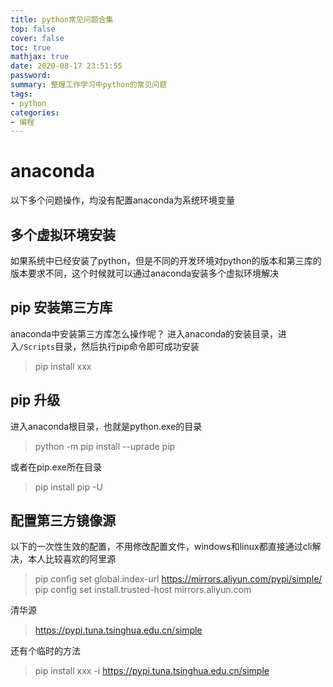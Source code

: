 ```yaml
---
title: python常见问题合集
top: false
cover: false
toc: true
mathjax: true
date: 2020-08-17 23:51:55
password:
summary: 整理工作学习中python的常见问题
tags:
- python
categories:
- 编程
---
```


# anaconda

以下多个问题操作，均没有配置anaconda为系统环境变量

## 多个虚拟环境安装

如果系统中已经安装了python，但是不同的开发环境对python的版本和第三库的版本要求不同，这个时候就可以通过anaconda安装多个虚拟环境解决

## pip 安装第三方库

anaconda中安装第三方库怎么操作呢？
进入anaconda的安装目录，进入`/Scripts`目录，然后执行pip命令即可成功安装
> pip install xxx

## pip 升级

进入anaconda根目录，也就是python.exe的目录
> python -m pip install --uprade pip

或者在pip.exe所在目录
> pip install pip -U

## 配置第三方镜像源

以下的一次性生效的配置，不用修改配置文件，windows和linux都直接通过cli解决，本人比较喜欢的阿里源
> pip config set global.index-url https://mirrors.aliyun.com/pypi/simple/
pip config set install.trusted-host mirrors.aliyun.com

清华源
> https://pypi.tuna.tsinghua.edu.cn/simple

还有个临时的方法
> pip install xxx -i https://pypi.tuna.tsinghua.edu.cn/simple
